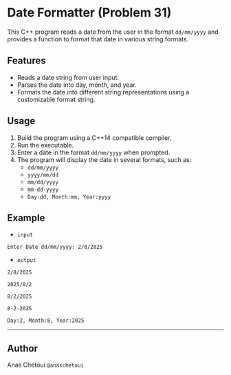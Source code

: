 # Date Formatter (Problem 31)

This C++ program reads a date from the user in the format `dd/mm/yyyy` and provides a function to format that date in various string formats.

## Features

- Reads a date string from user input.
- Parses the date into day, month, and year.
- Formats the date into different string representations using a customizable format string.

## Usage

1. Build the program using a C++14 compatible compiler.
2. Run the executable.
3. Enter a date in the format `dd/mm/yyyy` when prompted.
4. The program will display the date in several formats, such as:
   - `dd/mm/yyyy`
   - `yyyy/mm/dd`
   - `mm/dd/yyyy`
   - `mm-dd-yyyy`
   - `Day:dd, Month:mm, Year:yyyy`

## Example
- ``input``
```
Enter Date dd/mm/yyyy: 2/8/2025
```
- ``output``
```
2/8/2025

2025/8/2

8/2/2025

8-2-2025

Day:2, Month:8, Year:2025
```
---
## Author

Anas Chetoui ``@anaschetoui``
